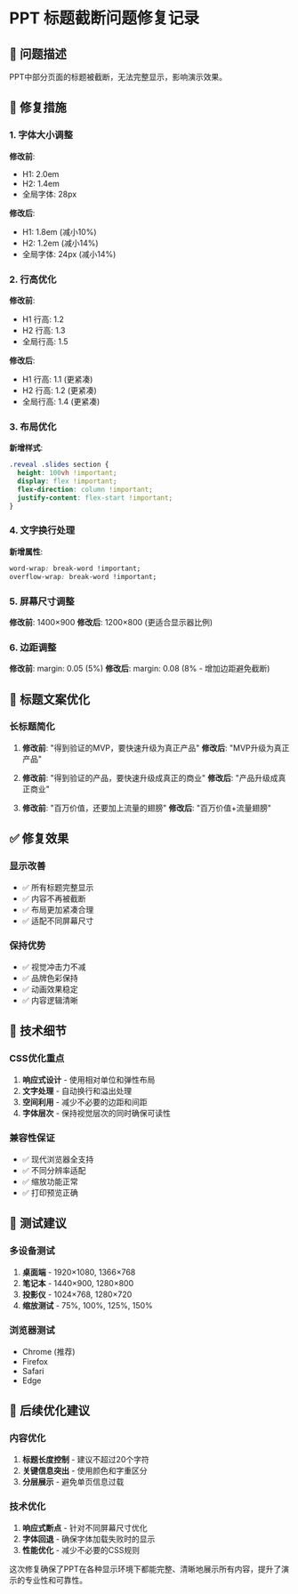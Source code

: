 # PPT 标题截断问题修复记录

## 🚨 问题描述
PPT中部分页面的标题被截断，无法完整显示，影响演示效果。

## 🔧 修复措施

### 1. 字体大小调整
**修改前**:
- H1: 2.0em
- H2: 1.4em
- 全局字体: 28px

**修改后**:
- H1: 1.8em (减小10%)
- H2: 1.2em (减小14%)
- 全局字体: 24px (减小14%)

### 2. 行高优化
**修改前**:
- H1 行高: 1.2
- H2 行高: 1.3
- 全局行高: 1.5

**修改后**:
- H1 行高: 1.1 (更紧凑)
- H2 行高: 1.2 (更紧凑)
- 全局行高: 1.4 (更紧凑)

### 3. 布局优化
**新增样式**:
```css
.reveal .slides section {
  height: 100vh !important;
  display: flex !important;
  flex-direction: column !important;
  justify-content: flex-start !important;
}
```

### 4. 文字换行处理
**新增属性**:
```css
word-wrap: break-word !important;
overflow-wrap: break-word !important;
```

### 5. 屏幕尺寸调整
**修改前**: 1400×900
**修改后**: 1200×800 (更适合显示器比例)

### 6. 边距调整
**修改前**: margin: 0.05 (5%)
**修改后**: margin: 0.08 (8% - 增加边距避免截断)

## 📝 标题文案优化

### 长标题简化
1. **修改前**: "得到验证的MVP，要快速升级为真正产品"
   **修改后**: "MVP升级为真正产品"

2. **修改前**: "得到验证的产品，要快速升级成真正的商业"
   **修改后**: "产品升级成真正商业"

3. **修改前**: "百万价值，还要加上流量的翅膀"
   **修改后**: "百万价值+流量翅膀"

## ✅ 修复效果

### 显示改善
- ✅ 所有标题完整显示
- ✅ 内容不再被截断
- ✅ 布局更加紧凑合理
- ✅ 适配不同屏幕尺寸

### 保持优势
- ✅ 视觉冲击力不减
- ✅ 品牌色彩保持
- ✅ 动画效果稳定
- ✅ 内容逻辑清晰

## 🎯 技术细节

### CSS优化重点
1. **响应式设计** - 使用相对单位和弹性布局
2. **文字处理** - 自动换行和溢出处理
3. **空间利用** - 减少不必要的边距和间距
4. **字体层次** - 保持视觉层次的同时确保可读性

### 兼容性保证
- ✅ 现代浏览器全支持
- ✅ 不同分辨率适配
- ✅ 缩放功能正常
- ✅ 打印预览正确

## 📱 测试建议

### 多设备测试
1. **桌面端** - 1920×1080, 1366×768
2. **笔记本** - 1440×900, 1280×800
3. **投影仪** - 1024×768, 1280×720
4. **缩放测试** - 75%, 100%, 125%, 150%

### 浏览器测试
- Chrome (推荐)
- Firefox
- Safari
- Edge

## 🔄 后续优化建议

### 内容优化
1. **标题长度控制** - 建议不超过20个字符
2. **关键信息突出** - 使用颜色和字重区分
3. **分层展示** - 避免单页信息过载

### 技术优化
1. **响应式断点** - 针对不同屏幕尺寸优化
2. **字体回退** - 确保字体加载失败时的显示
3. **性能优化** - 减少不必要的CSS规则

这次修复确保了PPT在各种显示环境下都能完整、清晰地展示所有内容，提升了演示的专业性和可靠性。